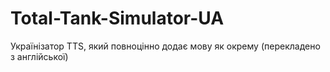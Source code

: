 # Total-Tank-Simulator-UA
Українізатор TTS, який повноцінно додає мову як окрему (перекладено з англійської)
